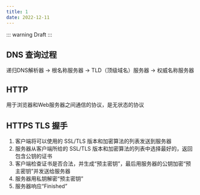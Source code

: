 ```yaml
---
title: 1
date: 2022-12-11
---
```


::: warning
Draft
:::

## DNS 查询过程

递归DNS解析器 -> 根名称服务器 -> TLD（顶级域名）服务器 -> 权威名称服务器

## HTTP
用于浏览器和Web服务器之间通信的协议，是无状态的协议

## HTTPS TLS 握手
1. 客户端将可以使用的 SSL/TLS 版本和加密算法的列表发送到服务器
2. 服务器从客户端所给的 SSL/TLS 版本和加密算法的列表中选择最好的，返回包含公钥的证书
3. 客户端检查证书是否合法，并生成“预主密钥”，最后用服务器的公钥加密“预主密钥”并发送给服务器
4. 服务器用私钥解密“预主密钥”
5. 服务器响应“Finished”
